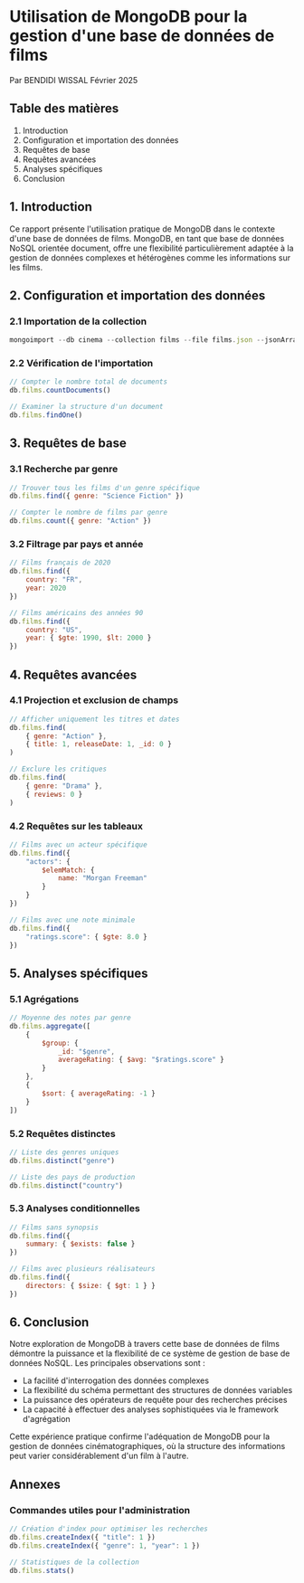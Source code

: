 # Utilisation de MongoDB pour la gestion d'une base de données de films

Par BENDIDI WISSAL
Février 2025

## Table des matières
1. Introduction
2. Configuration et importation des données
3. Requêtes de base
4. Requêtes avancées
5. Analyses spécifiques
6. Conclusion

## 1. Introduction

Ce rapport présente l'utilisation pratique de MongoDB dans le contexte d'une base de données de films. MongoDB, en tant que base de données NoSQL orientée document, offre une flexibilité particulièrement adaptée à la gestion de données complexes et hétérogènes comme les informations sur les films.

## 2. Configuration et importation des données

### 2.1 Importation de la collection
```javascript
mongoimport --db cinema --collection films --file films.json --jsonArray
```

### 2.2 Vérification de l'importation
```javascript
// Compter le nombre total de documents
db.films.countDocuments()

// Examiner la structure d'un document
db.films.findOne()
```

## 3. Requêtes de base

### 3.1 Recherche par genre
```javascript
// Trouver tous les films d'un genre spécifique
db.films.find({ genre: "Science Fiction" })

// Compter le nombre de films par genre
db.films.count({ genre: "Action" })
```

### 3.2 Filtrage par pays et année
```javascript
// Films français de 2020
db.films.find({
    country: "FR",
    year: 2020
})

// Films américains des années 90
db.films.find({
    country: "US",
    year: { $gte: 1990, $lt: 2000 }
})
```

## 4. Requêtes avancées

### 4.1 Projection et exclusion de champs
```javascript
// Afficher uniquement les titres et dates
db.films.find(
    { genre: "Action" },
    { title: 1, releaseDate: 1, _id: 0 }
)

// Exclure les critiques
db.films.find(
    { genre: "Drama" },
    { reviews: 0 }
)
```

### 4.2 Requêtes sur les tableaux
```javascript
// Films avec un acteur spécifique
db.films.find({
    "actors": {
        $elemMatch: {
            name: "Morgan Freeman"
        }
    }
})

// Films avec une note minimale
db.films.find({
    "ratings.score": { $gte: 8.0 }
})
```

## 5. Analyses spécifiques

### 5.1 Agrégations
```javascript
// Moyenne des notes par genre
db.films.aggregate([
    {
        $group: {
            _id: "$genre",
            averageRating: { $avg: "$ratings.score" }
        }
    },
    {
        $sort: { averageRating: -1 }
    }
])
```

### 5.2 Requêtes distinctes
```javascript
// Liste des genres uniques
db.films.distinct("genre")

// Liste des pays de production
db.films.distinct("country")
```

### 5.3 Analyses conditionnelles
```javascript
// Films sans synopsis
db.films.find({
    summary: { $exists: false }
})

// Films avec plusieurs réalisateurs
db.films.find({
    directors: { $size: { $gt: 1 } }
})
```

## 6. Conclusion

Notre exploration de MongoDB à travers cette base de données de films démontre la puissance et la flexibilité de ce système de gestion de base de données NoSQL. Les principales observations sont :

- La facilité d'interrogation des données complexes
- La flexibilité du schéma permettant des structures de données variables
- La puissance des opérateurs de requête pour des recherches précises
- La capacité à effectuer des analyses sophistiquées via le framework d'agrégation

Cette expérience pratique confirme l'adéquation de MongoDB pour la gestion de données cinématographiques, où la structure des informations peut varier considérablement d'un film à l'autre.

## Annexes

### Commandes utiles pour l'administration
```javascript
// Création d'index pour optimiser les recherches
db.films.createIndex({ "title": 1 })
db.films.createIndex({ "genre": 1, "year": 1 })

// Statistiques de la collection
db.films.stats()
```
